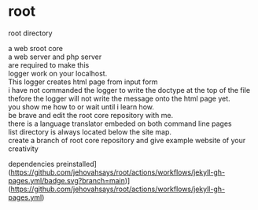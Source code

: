# root
root directory

a web sroot core<br>
a web server and php server<br> 
are required to make this<br> 
logger work on your localhost.<br>
This logger creates html page from input form<br>
i have not commanded the logger to write the doctype at the top of the file<br>
thefore the logger will not write the message onto the html page yet.<br>
you show me how to or wait until i learn how.<br>
be brave and edit the root core repository with me.<br>
there is a language translator embeded on both command line pages<br>
list directory is always located below the site map.<br>
create a branch of root core repository and give example website of your creativity<br>

 dependencies preinstalled](https://github.com/jehovahsays/root/actions/workflows/jekyll-gh-pages.yml/badge.svg?branch=main)](https://github.com/jehovahsays/root/actions/workflows/jekyll-gh-pages.yml)
